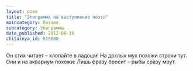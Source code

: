 ```yaml
---
layout: poem
title: "Эпиграмма на выступление поэта"
maincategory: Поэзия
subcategory: Эпиграммы
date_published: 2012-08-19
chitalnya_id: 619808
---
```




Он стих читает – хлопайте в ладоши!
На дохлых мух похожи строки тут.
Они и на аквариум похожи:
Лишь фразу бросит – рыбы сразу мрут.






